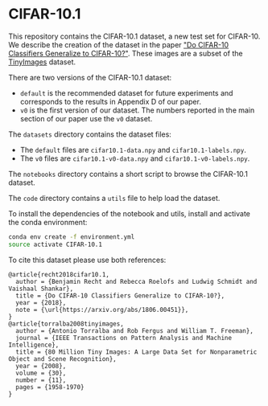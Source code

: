 # CIFAR-10.1
This repository contains the CIFAR-10.1 dataset, a new test set for CIFAR-10.
We describe the creation of the dataset in the paper ["Do CIFAR-10 Classifiers Generalize to CIFAR-10?"](https://arxiv.org/abs/1806.00451).
These images are a subset of the [TinyImages](http://horatio.cs.nyu.edu/mit/tiny/data/index.html) dataset.

There are two versions of the CIFAR-10.1 dataset:
- `default` is the recommended dataset for future experiments and corresponds to the results in Appendix D of our paper.
- `v0` is the first version of our dataset. The numbers reported in the main section of our paper use the `v0` dataset.

The `datasets` directory contains the dataset files:
- The `default` files are `cifar10.1-data.npy` and `cifar10.1-labels.npy`.
- The `v0` files are `cifar10.1-v0-data.npy` and `cifar10.1-v0-labels.npy`.

The `notebooks` directory contains a short script to browse the CIFAR-10.1 dataset.

The `code` directory contains a `utils` file to help load the dataset.

To install the dependencies of the notebook and utils, install and activate the
conda environment:

```bash
conda env create -f environment.yml
source activate CIFAR-10.1
```

To cite this dataset please use both references:
```
@article{recht2018cifar10.1,
  author = {Benjamin Recht and Rebecca Roelofs and Ludwig Schmidt and Vaishaal Shankar},
  title = {Do CIFAR-10 Classifiers Generalize to CIFAR-10?},
  year = {2018},
  note = {\url{https://arxiv.org/abs/1806.00451}},
}
@article{torralba2008tinyimages,
  author = {Antonio Torralba and Rob Fergus and William T. Freeman},
  journal = {IEEE Transactions on Pattern Analysis and Machine Intelligence},
  title = {80 Million Tiny Images: A Large Data Set for Nonparametric Object and Scene Recognition},
  year = {2008},
  volume = {30},
  number = {11},
  pages = {1958-1970}
}
```
